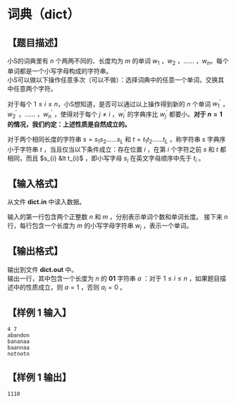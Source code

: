 # 词典（dict）  

## 【题目描述】  
小S的词典里有 $n$ 个两两不同的、长度均为 $m$ 的单词 $w_{1}$ ，$w_{2}$ ，$……$ ，$w_{n}$。每个单词都是一个小写字母构成的字符串。  
小S可以做以下操作任意多次（可以不做）：选择词典中的任意一个单词，交换其中任意两个字符。

对于每个 $1≤i≤n$，小S想知道，是否可以通过以上操作得到新的 $n$ 个单词 $w_{1}^{'}$ ，$w_{2}^{'}$ ，$……$ ，$w_{n}^{'}$ ，使得对于每个 $j\not=i$ ，$w_{i}^{'}$ 的字典序比 $w_{j}^{'}$ 都要小。__对于 $n=1$ 的情况，我们约定：上述性质是自然成立的。__  

对于两个相同长度的字符串 $s=s_{1}s_{2}……s_{L}$ 和 $t=t_{1}t_{2}……t_{L}$ ，称字符串 $s$ 字典序小于字符串 $t$ ，当且仅当以下条件成立：存在位置 $i$ ，在第 $i$ 个字符之前 $s$ 和 $t$ 都相同，而且 $s_{i} &lt t_{i}$ ，即小写字母 $s_{i}$ 在英文字母顺序中先于 $t_{i}$ 。  

## 【输入格式】  
从文件 __dict.in__ 中读入数据。  

输入的第一行包含两个正整数 $n$ 和 $m$ ，分别表示单词个数和单词长度。
接下来 $n$ 行，每行包含一个长度为 $m$ 的小写字母字符串 $w_{i}$ ，表示一个单词。

## 【输出格式】  
输出到文件 __dict.out__ 中。  
输出一行，其中包含一个长度为 $n$ 的 __01__ 字符串 $a$ ：对于 $1≤i≤n$ ，如果题目描述中的性质成立，则 $a=1$ ，否则 $a_{i}=0$ 。

## 【样例 $1$ 输入】  

```
4 7
abandon
bananaa
baannaa
notnotn
```

## 【样例 $1$ 输出】

```
1110
```
